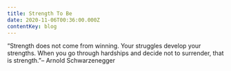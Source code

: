 ```yaml
---
title: Strength To Be
date: 2020-11-06T00:36:00.000Z
contentKey: blog
---
```

“Strength does not come from winning. Your struggles develop your strengths. When you go through hardships and decide not to surrender, that is strength.”– Arnold Schwarzenegger
